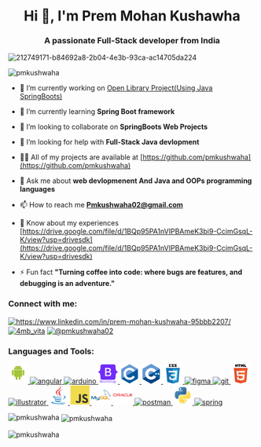 <h1 align="center">Hi 👋, I'm Prem Mohan Kushawha</h1>
<h3 align="center">A passionate Full-Stack developer from India</h3>
 
![212749171-b84692a8-2b04-4e3b-93ca-ac14705da224](https://github.com/pmkushwaha/pmkushwaha/assets/108355544/d7dfcbdb-85ed-4e79-89b3-00dd6a31dab8)

<p align="left"> <img src="https://komarev.com/ghpvc/?username=pmkushwaha&label=Profile%20views&color=0e75b6&style=flat" alt="pmkushwaha" /> </p>

- 🔭 I’m currently working on [Open Library Project(Using Java SpringBoots)](https://github.com/pmkushwaha/Open-Library)

- 🌱 I’m currently learning **Spring Boot framework**

- 👯 I’m looking to collaborate on **SpringBoots Web Projects**

- 🤝 I’m looking for help with **Full-Stack Java devlopment**

- 👨‍💻 All of my projects are available at [https://github.com/pmkushwaha](https://github.com/pmkushwaha)

- 💬 Ask me about **web devlopmenent And Java and OOPs programming languages**

- 📫 How to reach me **Pmkushwaha02@gmail.com**

- 📄 Know about my experiences [https://drive.google.com/file/d/1BQp95PA1nVIPBAmeK3bi9-CcimGsqL-K/view?usp=drivesdk](https://drive.google.com/file/d/1BQp95PA1nVIPBAmeK3bi9-CcimGsqL-K/view?usp=drivesdk)

- ⚡ Fun fact **"Turning coffee into code: where bugs are features, and debugging is an adventure."**

<h3 align="left">Connect with me:</h3>
<p align="left">
<a href="https://linkedin.com/in/https://www.linkedin.com/in/prem-mohan-kushwaha-95bbb2207/" target="blank"><img align="center" src="https://raw.githubusercontent.com/rahuldkjain/github-profile-readme-generator/master/src/images/icons/Social/linked-in-alt.svg" alt="https://www.linkedin.com/in/prem-mohan-kushwaha-95bbb2207/" height="30" width="40" /></a>
<a href="https://instagram.com/4mb_vita" target="blank"><img align="center" src="https://raw.githubusercontent.com/rahuldkjain/github-profile-readme-generator/master/src/images/icons/Social/instagram.svg" alt="4mb_vita" height="30" width="40" /></a>
<a href="https://www.hackerrank.com/@pmkushwaha02" target="blank"><img align="center" src="https://raw.githubusercontent.com/rahuldkjain/github-profile-readme-generator/master/src/images/icons/Social/hackerrank.svg" alt="@pmkushwaha02" height="30" width="40" /></a>
</p>

<h3 align="left">Languages and Tools:</h3>
<p align="left"> <a href="https://developer.android.com" target="_blank" rel="noreferrer"> <img src="https://raw.githubusercontent.com/devicons/devicon/master/icons/android/android-original-wordmark.svg" alt="android" width="40" height="40"/> </a> <a href="https://angular.io" target="_blank" rel="noreferrer"> <img src="https://angular.io/assets/images/logos/angular/angular.svg" alt="angular" width="40" height="40"/> </a> <a href="https://www.arduino.cc/" target="_blank" rel="noreferrer"> <img src="https://cdn.worldvectorlogo.com/logos/arduino-1.svg" alt="arduino" width="40" height="40"/> </a> <a href="https://getbootstrap.com" target="_blank" rel="noreferrer"> <img src="https://raw.githubusercontent.com/devicons/devicon/master/icons/bootstrap/bootstrap-plain-wordmark.svg" alt="bootstrap" width="40" height="40"/> </a> <a href="https://www.cprogramming.com/" target="_blank" rel="noreferrer"> <img src="https://raw.githubusercontent.com/devicons/devicon/master/icons/c/c-original.svg" alt="c" width="40" height="40"/> </a> <a href="https://www.w3schools.com/cpp/" target="_blank" rel="noreferrer"> <img src="https://raw.githubusercontent.com/devicons/devicon/master/icons/cplusplus/cplusplus-original.svg" alt="cplusplus" width="40" height="40"/> </a> <a href="https://www.w3schools.com/css/" target="_blank" rel="noreferrer"> <img src="https://raw.githubusercontent.com/devicons/devicon/master/icons/css3/css3-original-wordmark.svg" alt="css3" width="40" height="40"/> </a> <a href="https://www.figma.com/" target="_blank" rel="noreferrer"> <img src="https://www.vectorlogo.zone/logos/figma/figma-icon.svg" alt="figma" width="40" height="40"/> </a> <a href="https://git-scm.com/" target="_blank" rel="noreferrer"> <img src="https://www.vectorlogo.zone/logos/git-scm/git-scm-icon.svg" alt="git" width="40" height="40"/> </a> <a href="https://www.w3.org/html/" target="_blank" rel="noreferrer"> <img src="https://raw.githubusercontent.com/devicons/devicon/master/icons/html5/html5-original-wordmark.svg" alt="html5" width="40" height="40"/> </a> <a href="https://www.adobe.com/in/products/illustrator.html" target="_blank" rel="noreferrer"> <img src="https://www.vectorlogo.zone/logos/adobe_illustrator/adobe_illustrator-icon.svg" alt="illustrator" width="40" height="40"/> </a> <a href="https://www.java.com" target="_blank" rel="noreferrer"> <img src="https://raw.githubusercontent.com/devicons/devicon/master/icons/java/java-original.svg" alt="java" width="40" height="40"/> </a> <a href="https://developer.mozilla.org/en-US/docs/Web/JavaScript" target="_blank" rel="noreferrer"> <img src="https://raw.githubusercontent.com/devicons/devicon/master/icons/javascript/javascript-original.svg" alt="javascript" width="40" height="40"/> </a> <a href="https://www.mysql.com/" target="_blank" rel="noreferrer"> <img src="https://raw.githubusercontent.com/devicons/devicon/master/icons/mysql/mysql-original-wordmark.svg" alt="mysql" width="40" height="40"/> </a> <a href="https://www.oracle.com/" target="_blank" rel="noreferrer"> <img src="https://raw.githubusercontent.com/devicons/devicon/master/icons/oracle/oracle-original.svg" alt="oracle" width="40" height="40"/> </a> <a href="https://postman.com" target="_blank" rel="noreferrer"> <img src="https://www.vectorlogo.zone/logos/getpostman/getpostman-icon.svg" alt="postman" width="40" height="40"/> </a> <a href="https://www.python.org" target="_blank" rel="noreferrer"> <img src="https://raw.githubusercontent.com/devicons/devicon/master/icons/python/python-original.svg" alt="python" width="40" height="40"/> </a> <a href="https://spring.io/" target="_blank" rel="noreferrer"> <img src="https://www.vectorlogo.zone/logos/springio/springio-icon.svg" alt="spring" width="40" height="40"/> </a> </p>

<p><img align="left" src="https://github-readme-stats.vercel.app/api/top-langs?username=pmkushwaha&show_icons=true&locale=en&layout=compact" alt="pmkushwaha" /></p>

<p>&nbsp;<img align="center" src="https://github-readme-stats.vercel.app/api?username=pmkushwaha&show_icons=true&locale=en" alt="pmkushwaha" /></p>

<p><img align="center" src="https://github-readme-streak-stats.herokuapp.com/?user=pmkushwaha&" alt="pmkushwaha" /></p>
